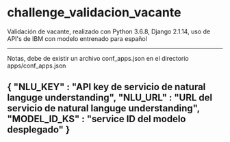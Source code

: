 # challenge_validacion_vacante
Validación de vacante, realizado con Python 3.6.8, Django 2.1.14, uso de API's de IBM con modelo entrenado para español

------------------------
Notas, debe de existir un archivo conf_apps.json en el directorio apps/conf_apps.json

{
    "NLU_KEY" : "API key de servicio de natural languge understanding",
    "NLU_URL" : "URL del servicio de natural languge understanding",
    "MODEL_ID_KS" : "service ID del modelo desplegado"
}
------------------------
